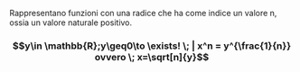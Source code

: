 Rappresentano funzioni con una radice che ha come indice un valore n, ossia un valore naturale positivo.
### $$y\in \mathbb{R};y\geq0\to \exists! \; | x^n = y^{\frac{1}{n}} ovvero  \; x=\sqrt[n]{y}$$
